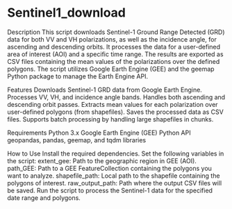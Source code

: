 # Sentinel1_download
Description
This script downloads Sentinel-1 Ground Range Detected (GRD) data for both VV and VH polarizations, 
as well as the incidence angle, for ascending and descending orbits.
It processes the data for a user-defined area of interest (AOI) and a specific time range. 
The results are exported as CSV files containing the mean values of the polarizations over the defined 
polygons. 
The script utilizes Google Earth Engine (GEE) and the geemap Python package to manage the Earth Engine API.

Features
Downloads Sentinel-1 GRD data from Google Earth Engine.
Processes VV, VH, and incidence angle bands.
Handles both ascending and descending orbit passes.
Extracts mean values for each polarization over user-defined polygons (from shapefiles).
Saves the processed data as CSV files.
Supports batch processing by handling large shapefiles in chunks.

Requirements
Python 3.x
Google Earth Engine (GEE) Python API
geopandas, pandas, geemap, and tqdm libraries

How to Use
Install the required dependencies.
Set the following variables in the script:
extent_gee: Path to the geographic region in GEE (AOI).
path_GEE: Path to a GEE FeatureCollection containing the polygons you want to analyze.
shapefile_path: Local path to the shapefile containing the polygons of interest.
raw_output_path: Path where the output CSV files will be saved.
Run the script to process the Sentinel-1 data for the specified date range and polygons.
